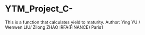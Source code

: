 # YTM_Project_C-
This is a function that calculates yield to maturity.
Author:
Ying YU / Wenwen LIU/ Zilong ZHAO
IRFA(FINANCE) Paris1
